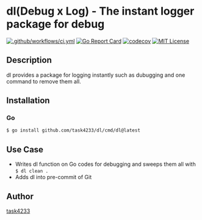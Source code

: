 dl(Debug x Log) - The instant logger package for debug
======

[![.github/workflows/ci.yml](https://github.com/task4233/dl/actions/workflows/ci.yml/badge.svg)](https://github.com/task4233/dl/actions/workflows/ci.yml)
[![Go Report Card](https://goreportcard.com/badge/github.com/task4233/dl)](https://goreportcard.com/report/github.com/task4233/dl)
[![codecov](https://codecov.io/gh/task4233/delog/branch/main/graph/badge.svg?token=93KXZTJGGL)](https://codecov.io/gh/task4233/delog)
[![MIT License](http://img.shields.io/badge/license-MIT-blue.svg?style=flat)](LICENSE)

## Description

dl provides a package for logging instantly such as dubugging and one command to remove them all.

## Installation
### Go

```bash
$ go install github.com/task4233/dl/cmd/dl@latest
```

## Use Case
- Writes dl function on Go codes for debugging and sweeps them all with `$ dl clean .`
- Adds dl into pre-commit of Git

## Author

[task4233](https://task4233.dev)
